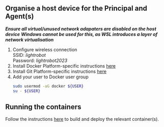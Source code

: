 
## Organise a host device for the Principal and Agent(s)
***Ensure all virtual/unused network adapaters are disabled on the host device***
***Windows cannot be used for this, as WSL introduces a layer of network virtualisation***

1. Configure wireless connection <br>
    SSID:       *lightrobot* <br>
    Password:   *lightrobot2023* <br>
2. Install Docker
    Platform-specific instructions [here](https://docs.docker.com/engine/install/)
3. Install Git
    Platform-specific instructions [here](https://git-scm.com/book/en/v2/Getting-Started-Installing-Git)
4. Add your user to Docker user group
    ```sh
    sudo usermod -aG docker ${USER}
    su - ${USER}
    ```


## Running the containers
Follow the instructions [here](/docs/Deploy%20Containers.md) to build and deploy the relevant container(s).